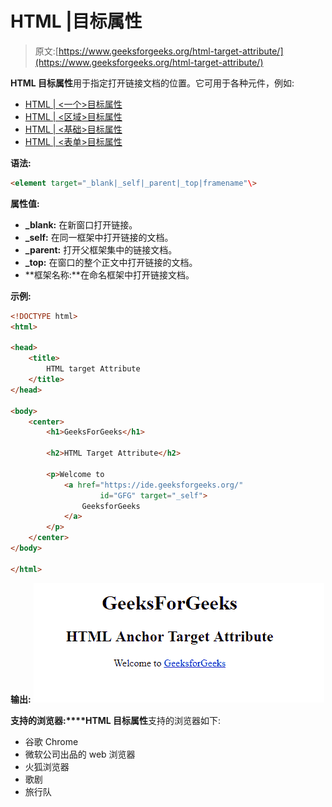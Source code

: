 # HTML |目标属性

> 原文:[https://www.geeksforgeeks.org/html-target-attribute/](https://www.geeksforgeeks.org/html-target-attribute/)

**HTML 目标属性**用于指定打开链接文档的位置。它可用于各种元件，例如:

*   [HTML | <一个>目标属性](https://www.geeksforgeeks.org/html-a-target-attribute/)
*   [HTML | <区域>目标属性](https://www.geeksforgeeks.org/html-area-target-attribute/)
*   [HTML | <基础>目标属性](https://www.geeksforgeeks.org/html-base-target-attribute/)
*   [HTML | <表单>目标属性](https://www.geeksforgeeks.org/html-form-target-attribute/)

**语法:**

```html
<element target="_blank|_self|_parent|_top|framename"\>
```

**属性值:**

*   **_blank:** 在新窗口打开链接。
*   **_self:** 在同一框架中打开链接的文档。
*   **_parent:** 打开父框架集中的链接文档。
*   **_top:** 在窗口的整个正文中打开链接的文档。
*   **框架名称:**在命名框架中打开链接文档。

**示例:**

```html
<!DOCTYPE html> 
<html> 

<head> 
    <title> 
        HTML target Attribute 
    </title> 
</head> 

<body> 
    <center> 
        <h1>GeeksForGeeks</h1> 

        <h2>HTML Target Attribute</h2> 

        <p>Welcome to 
            <a href="https://ide.geeksforgeeks.org/"
                    id="GFG" target="_self"> 
                GeeksforGeeks 
            </a> 
        </p> 
    </center> 
</body> 

</html> 
```

**输出:**
![](img/768a79f6f228940572ca6cfe503eef5c.png)

**支持的浏览器:****HTML 目标属性**支持的浏览器如下:

*   谷歌 Chrome
*   微软公司出品的 web 浏览器
*   火狐浏览器
*   歌剧
*   旅行队